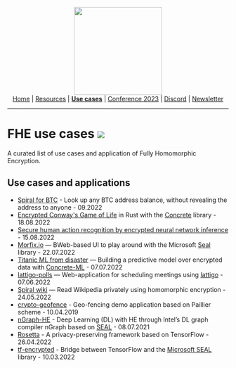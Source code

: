 <!-- Main header navigation -->
<p align="center">
  <img width="200" src="https://user-images.githubusercontent.com/5758427/180978488-db825482-5a58-4c7c-9589-c494a6f0be04.png"><br/>
  <a href="https://fhe-org.github.io">Home</a> | <a href="https://fhe-org.github.io/fhe-resources">Resources</a> | <a href="https://fhe-org.github.io/fhe-use-cases"><b>Use cases</b></a> | <a href="https://fhe-org.github.io/conferences/conference-2023/home">Conference 2023</a> | <a href="https://discord.fhe.org">Discord</a> | <a href="https://fheorg.substack.com">Newsletter</a> 
</p>
<hr/>
<!-- /Main header navigation -->

# FHE use cases [<img src="https://img.shields.io/badge/Github-edit%20this%20page-lightgrey">](https://github.com/FHE-org/fhe-org.github.io/blob/main/fhe-use-cases.md)
A curated list of use cases and application of Fully Homomorphic Encryption.

## Use cases and applications
- [Spiral for BTC](https://btc.usespiral.com/) - Look up any BTC address balance, without revealing the address to anyone - 09.2022
- [Encrypted Conway's Game of Life](https://www.zama.ai/post/the-game-of-life-rebooted-with-concrete-v0-2) in Rust with the [Concrete](https://github.com/zama-ai/concrete) library - 18.08.2022
- [Secure human action recognition by encrypted neural network inference](https://www.nature.com/articles/s41467-022-32168-5) - 15.08.2022
- [Morfix.io](https://morfix.io) — BWeb-based UI to play around with the Microsoft [Seal](https://github.com/microsoft/SEAL) library - 22.07.2022
- [Titanic ML from disaster](https://www.kaggle.com/code/concretemlteam/titanic-with-privacy-preserving-machine-learning/notebook?scriptVersionId=101476741) — Building a predictive model over encrypted data with [Concrete-ML](https://github.com/zama-ai/concrete-ml) - 07.07.2022
- [lattigo-polls](https://github.com/ldsec/lattigo-polls-demo) — Web-application for scheduling meetings using [lattigo](https://github.com/tuneinsight/lattigo) - 07.06.2022
- [Spiral wiki](https://spiralwiki.com) — Read Wikipedia privately using homomorphic encryption - 24.05.2022
- [crypto-geofence](https://github.com/Georeactor/encrypted-geofence) - Geo-fencing demo application based on Paillier scheme - 10.04.2019
- [nGraph-HE](https://github.com/IntelAI/he-transformer) - Deep Learning (DL) with HE through Intel’s DL graph compiler nGraph based on [SEAL](https://github.com/microsoft/SEAL) - 08.07.2021
- [Rosetta](https://github.com/LatticeX-Foundation/Rosetta) - A privacy-preserving framework based on TensorFlow - 26.04.2022
- [tf-encrypted](https://github.com/tf-encrypted/tf-encrypted) - Bridge between TensorFlow and the [Microsoft SEAL](https://github.com/microsoft/SEAL) library - 10.03.2022
